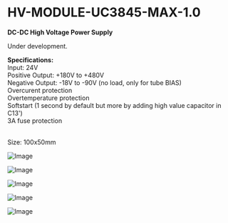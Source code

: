 # HV-MODULE-UC3845-MAX-1.0

<b>DC-DC High Voltage Power Supply</b>

Under development.

<b>Specifications:</b><br>
Input: 24V<br>
Positive Output: +180V to +480V<br>
Negative Output: -18V to -90V (no load, only for tube BIAS)<br>
Overcurent protection<br>
Overtemperature protection<br>
Softstart (1 second by default but more by adding high value capacitor in C13')<br>
3A fuse protection<br>
<br>

Size: 100x50mm


![Image](https://github.com/user-attachments/assets/9b3c2ba3-e933-4e6f-82dc-542f33ca8f26)

![Image](https://github.com/user-attachments/assets/039775f5-10e9-491c-a3cd-ccde33586b50)

![Image](https://github.com/user-attachments/assets/a1e0d35e-9e8c-4b9f-b3cd-08e50aca7194)

![Image](https://github.com/user-attachments/assets/86edc76d-2289-48fc-96eb-e7e0142de874)

![Image](https://github.com/user-attachments/assets/6f832a9f-015d-4b5d-9e98-8ba5919f2a31)


